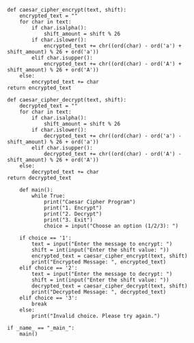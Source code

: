     def caesar_cipher_encrypt(text, shift):
        encrypted_text = ""
        for char in text:
            if char.isalpha():
                shift_amount = shift % 26
            if char.islower():
                encrypted_text += chr((ord(char) - ord('a') + shift_amount) % 26 + ord('a'))
            elif char.isupper():
                encrypted_text += chr((ord(char) - ord('A') + shift_amount) % 26 + ord('A'))
        else:
            encrypted_text += char
    return encrypted_text

    def caesar_cipher_decrypt(text, shift):
        decrypted_text = ""
        for char in text:
            if char.isalpha():
                shift_amount = shift % 26
            if char.islower():
                decrypted_text += chr((ord(char) - ord('a') - shift_amount) % 26 + ord('a'))
            elif char.isupper():
                decrypted_text += chr((ord(char) - ord('A') - shift_amount) % 26 + ord('A'))
        else:
            decrypted_text += char
    return decrypted_text

        def main():
            while True:
                print("Caesar Cipher Program")
                print("1. Encrypt")
                print("2. Decrypt")
                print("3. Exit")
                choice = input("Choose an option (1/2/3): ")

        if choice == '1':
            text = input("Enter the message to encrypt: ")
            shift = int(input("Enter the shift value: "))
            encrypted_text = caesar_cipher_encrypt(text, shift)
            print("Encrypted Message: ", encrypted_text)
        elif choice == '2':
            text = input("Enter the message to decrypt: ")
            shift = int(input("Enter the shift value: "))
            decrypted_text = caesar_cipher_decrypt(text, shift)
            print("Decrypted Message: ", decrypted_text)
        elif choice == '3':
            break
        else:
            print("Invalid choice. Please try again.")

    if _name_ == "_main_":
        main()
